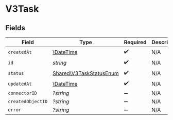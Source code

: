 # V3Task


## Fields

| Field                                                              | Type                                                               | Required                                                           | Description                                                        |
| ------------------------------------------------------------------ | ------------------------------------------------------------------ | ------------------------------------------------------------------ | ------------------------------------------------------------------ |
| `createdAt`                                                        | [\DateTime](https://www.php.net/manual/en/class.datetime.php)      | :heavy_check_mark:                                                 | N/A                                                                |
| `id`                                                               | *string*                                                           | :heavy_check_mark:                                                 | N/A                                                                |
| `status`                                                           | [Shared\V3TaskStatusEnum](../../Models/Shared/V3TaskStatusEnum.md) | :heavy_check_mark:                                                 | N/A                                                                |
| `updatedAt`                                                        | [\DateTime](https://www.php.net/manual/en/class.datetime.php)      | :heavy_check_mark:                                                 | N/A                                                                |
| `connectorID`                                                      | *?string*                                                          | :heavy_minus_sign:                                                 | N/A                                                                |
| `createdObjectID`                                                  | *?string*                                                          | :heavy_minus_sign:                                                 | N/A                                                                |
| `error`                                                            | *?string*                                                          | :heavy_minus_sign:                                                 | N/A                                                                |